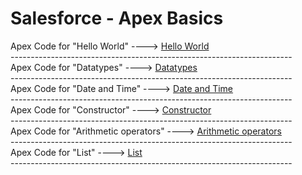 # Salesforce - Apex Basics
<html>
  
  <head>
    <body>
Apex Code for "Hello World" ----> <a href="Apex Hello World">Hello World</a>
    </body>
  </head>
</html>
<br>----------------------------------------------------------------------<br>
 
 <html> 
  <head>
    <body>
      Apex Code for "Datatypes" ----> <a href="Datatypes">Datatypes</a>
    </body>
  </head>
</html>
<br>----------------------------------------------------------------------</br>

<html> 
  <head>
    <body>
      Apex Code for "Date and Time" ----> <a href="Apex Date and Time">Date and Time</a>
    </body>
  </head>
</html>
<br>----------------------------------------------------------------------</br>

<html> 
  <head>
    <body>
      Apex Code for "Constructor" ----> <a href="Apex Constructor">Constructor</a>
    </body>
  </head>
</html>
<br>----------------------------------------------------------------------</br>

<html> 
  <head>
    <body>
      Apex Code for "Arithmetic operators" ----> <a href="ArithmeticOperations">Arithmetic operators</a>
    </body>
  </head>
</html>
<br>----------------------------------------------------------------------</br>

<html> 
  <head>
    <body>
      Apex Code for "List" ----> <a href="ListApex">List</a>
    </body>
  </head>
</html>
<br>----------------------------------------------------------------------</br>

